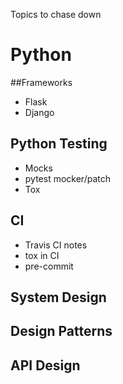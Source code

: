 Topics to chase down

# Python 
##Frameworks
* Flask
* Django

## Python Testing
* Mocks
* pytest mocker/patch
* Tox

## CI
* Travis CI notes
* tox in CI
* pre-commit

## System Design 


## Design Patterns


## API Design
